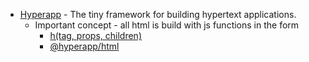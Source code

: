 
* [Hyperapp](https://github.com/jorgebucaran/hyperapp#hyperapp) - The tiny framework for building hypertext applications.
    * Important concept - all html is build with js functions in the form
        * [h(tag, props, children)](https://github.com/jorgebucaran/hyperapp/blob/main/docs/api/h.md#h)
        * [@hyperapp/html](https://github.com/jorgebucaran/hyperapp/tree/main/packages/html)